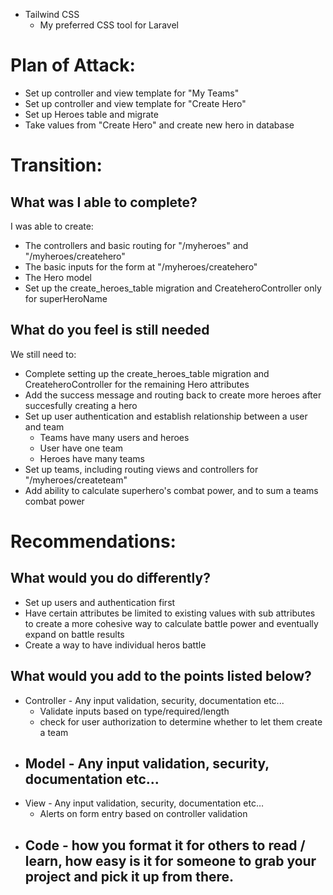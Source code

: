 -   Tailwind CSS
    -   My preferred CSS tool for Laravel

# Plan of Attack:

-   Set up controller and view template for "My Teams"
-   Set up controller and view template for "Create Hero"
-   Set up Heroes table and migrate
-   Take values from "Create Hero" and create new hero in database

# Transition:

## What was I able to complete?

I was able to create:

-   The controllers and basic routing for "/myheroes" and "/myheroes/createhero"
-   The basic inputs for the form at "/myheroes/createhero"
-   The Hero model
-   Set up the create_heroes_table migration and CreateheroController only for superHeroName

## What do you feel is still needed

We still need to:

-   Complete setting up the create_heroes_table migration and CreateheroController for the remaining Hero attributes
-   Add the success message and routing back to create more heroes after succesfully creating a hero
-   Set up user authentication and establish relationship between a user and team
    -   Teams have many users and heroes
    -   User have one team
    -   Heroes have many teams
-   Set up teams, including routing views and controllers for "/myheroes/createteam"
-   Add ability to calculate superhero's combat power, and to sum a teams combat power

# Recommendations:

## What would you do differently?
- Set up users and authentication first
- Have certain attributes be limited to existing values with sub attributes to create a more cohesive way to calculate battle power and eventually expand on battle results
- Create a way to have individual heros battle

## What would you add to the points listed below?
- Controller - Any input validation, security, documentation etc...
  - Validate inputs based on type/required/length
  - check for user authorization to determine whether to let them create a team
- Model - Any input validation, security, documentation etc...
  - 
- View - Any input validation, security, documentation etc…
  - Alerts on form entry based on controller validation
- Code - how you format it for others to read / learn, how easy is it
for someone to grab your project and pick it up from there. 
  - 
